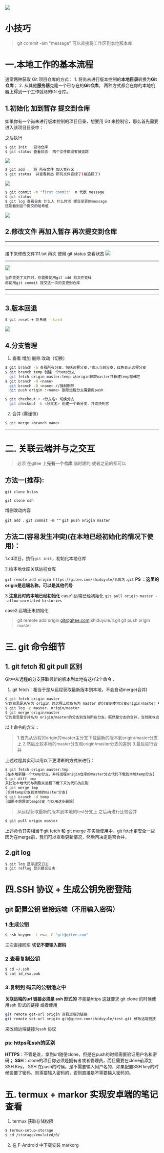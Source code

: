 <!-- ![](images/2022-05-05-20-47-43.png)  -->
![](images/2023-01-30-21-33-53.png)
# 小技巧
> git commit -am "message" 可以直接将工作区到本地版本库

# 一.本地工作的基本流程
通常两种获取 Git 项目仓库的方式：
    1. 将尚未进行版本控制的**本地目录**转换为**Git仓库**；
    2. 从其他**服务器**克隆一个已存在的**Git仓库**。
两种方式都会在你的本地机器上得到一个工作就绪的Git仓库。

## 1.初始化 加到暂存 提交到仓库

如果你有一个尚未进行版本控制的项目目录，想要用 Git 来控制它，那么首先需要进入该项目目录中：

之后执行
```bash
$ git init   启动仓库
$ git status 查看状态  两个文件都没有被追踪
```
 
![](images/2022-05-06-07-58-16.png)

```bash
$ git add .  将 所有文件 加入暂存区
$ git status  并查看状态 所有文件变绿了(被追踪了)
```
![](images/2022-05-06-11-30-09.png)

```bash
$ git commit -m "first commit"  m 代表 message
$ git status
$ git log 查看日志 什么人 什么时间 提交变更的message
还能看到这个提交的哈希值
```
![](images/2022-05-06-11-48-09.png)

## 2.修改文件 再加入暂存 再次提交到仓库
___
___
接下来修改文件111.txt
再次 使用 git status 查看状态
![](images/2022-05-07-10-06-29.png)


___

![](images/2022-05-07-09-01-04.png)
```text
当你变更了文件时，你需要使用git add 将文件变绿
再使用git commit 提交这一次的变更到仓库
```

___
___
## 3.版本回退
```bash
$ git reset + 哈希值 --hard
```
![](images/2022-05-07-16-37-13.png)


## 4.分支管理
1. 查看 增加 删除 改动（切换）
```bash
$ git branch -a 查看所有分支，包括远程分支,*表示当前分支，红色表示远程分支
$ git branch temp 创建一个temp分支 
  git fetch origin master:temp 从origin获取master并新建temp存储它 
$ git branch -d <name>
  git branch -D <name> //强制删除
  git push origin :<name> 删除远程分支需要用push 

$ git checkout + <分支名> 切换分支
  git checkout -b <分支名> 创建一个新分支，并切换到它
```
2. 合并 (需谨慎)
```bash
$ git merge <branch name>
```
---
# 二. 关联云端并与之交互
>必须 在gitee 上**先有一个仓库** 临时建的 或者之前的都可以

## 方法一(推荐):
```git clone https``` 

```git clone ssh``` 

增删改动内容

 ```git add .``` 
```git commit -m ""``` 
```git push origin master``` 


## 方法二(容易发生冲突)(在本地已经初始化的情况下使用)：  
 1.cd项目，执行```git init```，初始化本地仓库

 2.给本地仓库关联远程仓库

```git remote add origin https://gitee.com/shiduyule/仓库名.git```
**PS ：这里的origin是远端名称，可以是其他代号**


 3.**注意此时的本地已经初始化**
case1:远端已经初始化
```git pull origin master --allow-unrelated-histories```

case2:远端还未初始化
>git remote add origin git@gitee.com:shiduyule/ll.git
>git push origin master


# 三. git 命令细节
## 1. git fetch 和 git pull 区别
Git中从远程的分支获取最新的版本到本地有这样2个命令：
1. git fetch：相当于是从远程获取最新版本到本地，不会自动merge(合并)

```bash
$ git fetch origin master 
它的意思是从名为 origin 的远程上拉取名为 master 的分支到本地分支origin/master 中。既然是拉取代码，当然需要同时指定远程名与分支名，所以分开写
$ git log -p master..origin/master
$ git merge origin/master
它的意思是合并名为 origin/master的分支到当前所在分支。既然是分支的合并，当然就与远程名没有直接的关系，所以没有出现远程名。需要指定的是被合并的分支。
```

以上命令的含义：
>1.首先从远程的origin的master主分支下载最新的版本到origin/master分支上
2.然后比较本地的master分支和origin/master分支的差别
3.最后进行合并

上述过程其实可以用以下更清晰的方式来进行：
```bash
$ git fetch origin master:tmp 
[在本地新建一个temp分支，并将远程origin仓库的master分支代码下载到本地temp分支]
$ git diff tmp 
来比较本地代码与刚刚从远程下载下来的代码的区别
$ git merge tmp
[合并temp分支到本地的master分支]
$ git branch -d temp 
[如果不想保留temp分支 可以用这步删除]
```
>从远程获取最新的版本到本地的test分支上
之后再进行比较合并

```bash
$ git pull origin master
```

上述命令其实相当于git fetch 和 git merge
在实际使用中，git fetch更安全一些
因为在merge前，我们可以查看更新情况，然后再决定是否合并。


## 2.git log 
```bash
$ git log 显示提交日志
$ git reflog 显示提交日志
```
# 四.SSH 协议 + 生成公钥免密登陆

## git 配置公钥 链接远端（不用输入密码）
### 1.生成公钥
```bash
$ ssh-keygen -t rsa -C "git@gitee.com" 
```
三次直接回车 **切记不要输入密码**
### 2.查看复制公钥
```bash
$ cd ~/.ssh
$ cat id_rsa.pub
```
### 3.复制到 码云的公钥池之中
**关联远端的url 链接必须是 ssh 形式的** 不能是https
这就要求 git clone 的时候使用ssh 形式的链接
或者使用  
```bash
git remote get-url origin 查看远端的链接
git remote set-url origin git@gitee.com:shiduyule/test.git 修改远端链接
```
来改动远端链接为ssh 协议

### ps: https和ssh的区别
**HTTPS**：不管是谁，拿到url随便clone，但是在push的时候需要验证用户名和密码；
**SSH**：clone的项目你必须是拥有者或者管理员，而且需要在clone前添加SSH Key。
SSH 在push的时候，是不需要输入用户名的，如果配置SSH key的时候设置了密码，则需要输入密码的，否则直接是不需要输入密码的。

# 五. termux + markor 实现安卓端的笔记查看
1.  termux 获取存储权限
```bash  
$ termux-setup-storage
$ cd /storage/emulated/0/
```

2. 在 F-Android 中下载安装 markorg